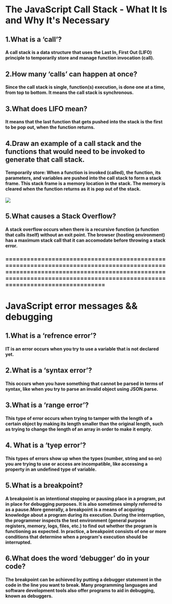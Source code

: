 # The JavaScript Call Stack - What It Is and Why It's Necessary
## 1.What is a ‘call’?
#### A call stack is a data structure that uses the Last In, First Out (LIFO) principle to temporarily store and manage function invocation **(call)**.
## 2.How many ‘calls’ can happen at once?
#### Since the call stack is single, function(s) execution, is done one at a time, from top to bottom. It means the call stack is synchronous.
## 3.What does LIFO mean?
#### It means that the last function that gets pushed into the stack is the first to be pop out, when the function returns.
## 4.Draw an example of a call stack and the functions that would need to be invoked to generate that call stack.
#### **Temporarily store**: When a function is invoked (called), the function, its parameters, and variables are pushed into the call stack to form a stack frame. This stack frame is a memory location in the stack. The memory is cleared when the function returns as it is pop out of the stack.
 ![](https://cdn-media-1.freecodecamp.org/images/QgR2uIk7tW0YNz0Xm8g0jAPeRFI0e4sCejsv)
 ## 5.What causes a Stack Overflow?
 #### A stack overflow occurs when there is a recursive function (a function that calls itself) without an exit point. The browser (hosting environment) has a maximum stack call that it can accomodate before throwing a stack error.

 ### ================================================================================================================================================================================================================
# JavaScript error messages && debugging
## 1.What is a ‘refrence error’?
#### IT is an error occurs when you try to use a variable that is not declared yet.
## 2.What is a ‘syntax error’?
#### This occurs when you have something that cannot be parsed in terms of syntax, like when you try to parse an invalid object using JSON.parse.
## 3.What is a ‘range error’?
#### This type of error occurs when trying to tamper with the length of a certain object by making its length smaller than the original length, such as trying to change the length of an array in order to make it empty.
## 4. What is a ‘tyep error’?
#### This types of errors show up when the types (number, string and so on) you are trying to use or access are incompatible, like accessing a property in an undefined type of variable.
## 5.What is a breakpoint?
#### A breakpoint is an intentional stopping or pausing place in a program, put in place for debugging purposes. It is also sometimes simply referred to as a pause.More generally, a breakpoint is a means of acquiring knowledge about a program during its execution. During the interruption, the programmer inspects the test environment (general purpose registers, memory, logs, files, etc.) to find out whether the program is functioning as expected. In practice, a breakpoint consists of one or more conditions that determine when a program's execution should be interrupted.
## 6.What does the word ‘debugger’ do in your code?
#### The breakpoint can be achieved by putting a **debugger statement** in the code in the line you want to break. Many programming languages and software development tools also offer programs to aid in debugging, known as debuggers.

